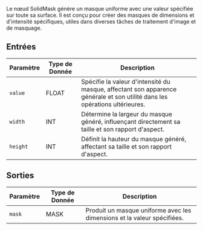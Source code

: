 
Le nœud SolidMask génère un masque uniforme avec une valeur spécifiée sur toute sa surface. Il est conçu pour créer des masques de dimensions et d'intensité spécifiques, utiles dans diverses tâches de traitement d'image et de masquage.

## Entrées

| Paramètre | Type de Donnée | Description |
|-----------|-------------|-------------|
| `value`   | FLOAT       | Spécifie la valeur d'intensité du masque, affectant son apparence générale et son utilité dans les opérations ultérieures. |
| `width`   | INT         | Détermine la largeur du masque généré, influençant directement sa taille et son rapport d'aspect. |
| `height`  | INT         | Définit la hauteur du masque généré, affectant sa taille et son rapport d'aspect. |

## Sorties

| Paramètre | Type de Donnée | Description |
|-----------|-------------|-------------|
| `mask`    | MASK        | Produit un masque uniforme avec les dimensions et la valeur spécifiées. |
